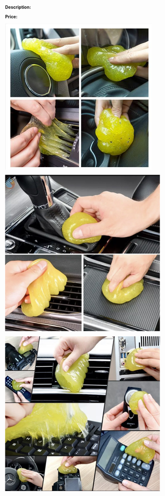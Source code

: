 **Description:**

**Price:**

![309.JPG](../images/309.JPG)

![310.jpg](../images/310.jpg)

![311.jpg](../images/311.jpg)